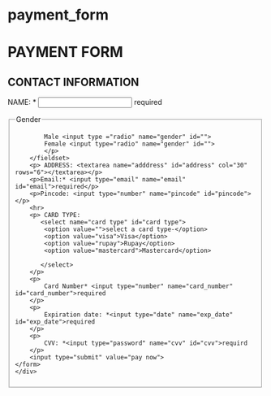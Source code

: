 # payment_form
<!--payment form-->
<!DOCTYPE html>
<html lang="en">
<head>
    <meta charset="UTF-8">
    <meta name="viewport" content="width=device-width, initial-scale=1.0">
    <title>Payment Form</title>
    <link rel="stylesheet" href="style.css">
</head>
<body>
    <div class="container">
    <form action="">
        <h1 class="main_heading">PAYMENT FORM </h1>
        <h2>CONTACT INFORMATION</h2>
        <p>NAME: * <input type="text" name="name"> required</p>
        <fieldset>
            <legend> Gender</legend>
            <p>
                <p>
        
            Male <input type ="radio" name="gender" id="">
            Female <input type="radio" name="gender" id="">
            </p>
        </fieldset>
        <p> ADDRESS: <textarea name="adddress" id="address" col="30" rows="6"></textarea></p>
        <p>Email:* <input type="email" name="email" id="email">required</p>
        <p>Pincode: <input type="number" name="pincode" id="pincode"></p>
        <hr>
        <p> CARD TYPE:
           <select name="card type" id="card type">
            <option value="">select a card type-</option>
            <option value="visa">Visa</option>
            <option value="rupay">Rupay</option>
            <option value="mastercard">Mastercard</option>

           </select> 
        </p>
        <p> 
            Card Number* <input type="number" name="card_number" id="card_number">required
        </p>
        <p> 
            Expiration date: *<input type="date" name="exp_date" id="exp_date">required
        </p>
        <p>
            CVV: *<input type="password" name="cvv" id="cvv">requird
        </p>
        <input type="submit" value="pay now">
    </form>
    </div>
</body>
</html>
